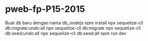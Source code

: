 # pweb-fp-P15-2015
Buat db baru dengan nama db_nodejs
npm install
npx sequelize-cli db:migrate:undo:all
npx sequelize-cli db:migrate
npx sequelize-cli db:seed:undo:all
npx sequelize-cli db:seed:all
npm run dev
